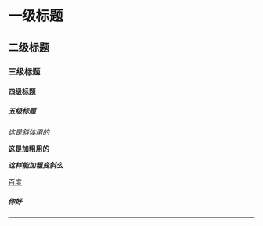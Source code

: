 # 一级标题

## 二级标题

### 三级标题

#### 四级标题

##### 五级标题

*这是斜体用的*

**这是加粗用的**

***这样能加粗变斜么***

[百度](www.baidu.com)

##### 你好

------



